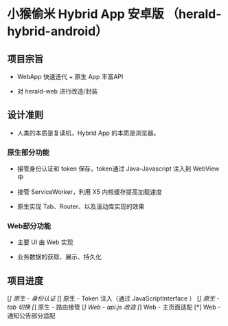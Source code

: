 # 小猴偷米 Hybrid App 安卓版 （herald-hybrid-android）

## 项目宗旨

* WebApp 快速迭代 + 原生 App 丰富API

* 对 herald-web 进行改造/封装

## 设计准则

* 人类的本质是复读机，Hybrid App 的本质是浏览器。

### 原生部分功能

* 接管身份认证和 token 保存，token通过 Java-Javascript 注入到 WebView 中

* 接管 ServiceWorker，利用 X5 内核缓存提高加载速度

* 原生实现 Tab、Router、以及滚动库实现的效果

### Web部分功能

* 主要 UI 由 Web 实现

* 业务数据的获取、展示、持久化

## 项目进度

[*] 原生 - 身份认证
[*] 原生 - Token 注入（通过 JavaScriptInterface ）
[*] 原生 -  tab 切换
[*] 原生 - 路由接管
[*] Web - api.js 改造
[*] Web - 主页面适配
[*] Web - 通知公告部分适配



